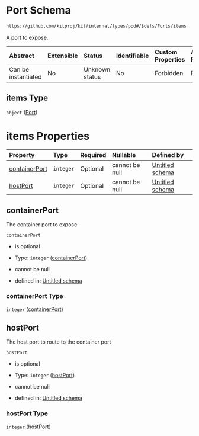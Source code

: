 # Port Schema

```txt
https://github.com/kitproj/kit/internal/types/pod#/$defs/Ports/items
```

A port to expose.

| Abstract            | Extensible | Status         | Identifiable | Custom Properties | Additional Properties | Access Restrictions | Defined In                                                            |
| :------------------ | :--------- | :------------- | :----------- | :---------------- | :-------------------- | :------------------ | :-------------------------------------------------------------------- |
| Can be instantiated | No         | Unknown status | No           | Forbidden         | Forbidden             | none                | [pod.schema.json\*](../../out/pod.schema.json "open original schema") |

## items Type

`object` ([Port](pod-defs-port.md))

# items Properties

| Property                        | Type      | Required | Nullable       | Defined by                                                                                                                                            |
| :------------------------------ | :-------- | :------- | :------------- | :---------------------------------------------------------------------------------------------------------------------------------------------------- |
| [containerPort](#containerport) | `integer` | Optional | cannot be null | [Untitled schema](pod-defs-port-properties-containerport.md "https://github.com/kitproj/kit/internal/types/pod#/$defs/Port/properties/containerPort") |
| [hostPort](#hostport)           | `integer` | Optional | cannot be null | [Untitled schema](pod-defs-port-properties-hostport.md "https://github.com/kitproj/kit/internal/types/pod#/$defs/Port/properties/hostPort")           |

## containerPort

The container port to expose

`containerPort`

*   is optional

*   Type: `integer` ([containerPort](pod-defs-port-properties-containerport.md))

*   cannot be null

*   defined in: [Untitled schema](pod-defs-port-properties-containerport.md "https://github.com/kitproj/kit/internal/types/pod#/$defs/Port/properties/containerPort")

### containerPort Type

`integer` ([containerPort](pod-defs-port-properties-containerport.md))

## hostPort

The host port to route to the container port

`hostPort`

*   is optional

*   Type: `integer` ([hostPort](pod-defs-port-properties-hostport.md))

*   cannot be null

*   defined in: [Untitled schema](pod-defs-port-properties-hostport.md "https://github.com/kitproj/kit/internal/types/pod#/$defs/Port/properties/hostPort")

### hostPort Type

`integer` ([hostPort](pod-defs-port-properties-hostport.md))
